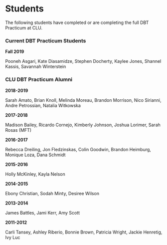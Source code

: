 # Students


The following students have completed or are completing the full DBT Practicum at CLU.

### Current DBT Practicum Students

**Fall 2019**

Pooneh Asgari, Kate Diasamidze, Stephen Docherty, Kaylee Jones, Shannel Kassis, Savannah Winterstein

### CLU DBT Practicum Alumni

**2018-2019** 

Sarah Amato, Brian Knoll, Melinda Moreau, Brandon Morrison, Nico Sirianni, Andre Petrossian, Natalia Witkowska

**2017-2018** 

Madison Bailey, Ricardo Cornejo, Kimberly Johnson, Joshua Lorimer, Sarah Rosas (MFT)

**2016-2017**

Rebecca Dreiling, Jon Fledzinskas, Colin Goodwin, Brandon Heimburg, Monique Loza, Dana Schmidt

**2015-2016**

Holly McKinley, Kayla Nelson

**2014-2015**

Ebony Christian, Sodah Minty, Desiree Wilson

**2013-2014**

James Battles, Jami Kerr, Amy Scott

**2011-2012**

Carli Tansey, Ashley Riberio, Bonnie Brown, Patricia Wright, Jackie Henretig, Ivy Luc
